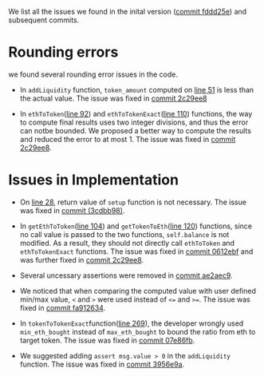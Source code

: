 We list all the issues we found in the inital version ([commit fddd25e](https://github.com/Uniswap/contracts-vyper/blob/fddd25e9ab5602535bb00e3f5d44296e08d9a0fc/contracts/uniswap_exchange.vy)) and
subsequent commits.

# Rounding errors
we found several rounding error issues in the code.
* In `addLiquidity` function, `token_amount` computed on [line 51](https://github.com/Uniswap/contracts-vyper/blob/fddd25e9ab5602535bb00e3f5d44296e08d9a0fc/contracts/uniswap_exchange.vy#L51)
is less than the actual value. 
The issue was fixed in [commit 2c29ee8](https://github.com/Uniswap/contracts-vyper/commit/2c29ee8943bc12a4f3cfaad58c2092396aa579c1)

* In `ethToToken`([line 92](https://github.com/Uniswap/contracts-vyper/blob/fddd25e9ab5602535bb00e3f5d44296e08d9a0fc/contracts/uniswap_exchange.vy#L92)) and `ethToTokenExact`([line 110](https://github.com/Uniswap/contracts-vyper/blob/fddd25e9ab5602535bb00e3f5d44296e08d9a0fc/contracts/uniswap_exchange.vy#L110)) functions,
the way to compute final results uses two integer divisions, and thus the error can notbe bounded. 
We proposed a better way to compute the results and reduced the error to at most 1.
The issue was fixed in [commit 2c29ee8](https://github.com/Uniswap/contracts-vyper/commit/7b23a2e60a1c8ff5d4b88fd4f83e74467256f8da).

# Issues in Implementation
* On [line 28](https://github.com/Uniswap/contracts-vyper/blob/fddd25e9ab5602535bb00e3f5d44296e08d9a0fc/contracts/uniswap_exchange.vy#L28),
return value of `setup` function is not necessary. The issue was fixed in [commit (3cdbb98)](https://github.com/Uniswap/contracts-vyper/commit/3cdbb9881331a494c090edf5e7920a39b2fbec8f).

* In `getEthToToken`([line 104](https://github.com/Uniswap/contracts-vyper/blob/fddd25e9ab5602535bb00e3f5d44296e08d9a0fc/contracts/uniswap_exchange.vy#L104)) and `getTokenToEth`([line 120](https://github.com/Uniswap/contracts-vyper/blob/fddd25e9ab5602535bb00e3f5d44296e08d9a0fc/contracts/uniswap_exchange.vy#L120)) functions,
since no call value is passed to the two functions, `self.balance` is not modified. As a result, they should not directly call `ethToToken` and `ethToTokenExact` functions.
The issue was fixed in [commit 0612ebf](https://github.com/Uniswap/contracts-vyper/commit/0612ebf7621b886f7178fafd9a8ac41026a37296) and was further fixed in [commit 2c29ee8](https://github.com/Uniswap/contracts-vyper/commit/7b23a2e60a1c8ff5d4b88fd4f83e74467256f8da).

* Several uncessary assertions were removed in [commit ae2aec9](https://github.com/Uniswap/contracts-vyper/commit/ae2aec9a6128c6f28e7acfa793b9a647822179b8).

* We noticed that when comparing the computed value with user defined min/max value, `<` and `>` were used instead of `<=` and `>=`.
The issue was fixed in [commit fa912634](https://github.com/Uniswap/contracts-vyper/commit/fa91263460d3f4fc5482c2d9e9c89d93fe43708f).

* In `tokenToTokenExact`function([line 269](https://github.com/Uniswap/contracts-vyper/blob/d4cfffd2eb5dda71dbb0a35a23d9f6425bd345a2/contracts/uniswap_exchange.vy#L269)), the developer
wrongly used `min_eth_bought` instead of `max_eth_bought` to bound the ratio from eth to target token. 
The issue was fixed in [commit 07e86fb](https://github.com/Uniswap/contracts-vyper/commit/07e86fbfad9834ce4288a2704fcd3987c49ab550).

* We suggested adding `assert msg.value > 0` in the `addLiquidity` function. The issue was fixed in [commit 3956e9a](https://github.com/Uniswap/contracts-vyper/commit/3956e9a493b182ec408cd9d118e2ff4f1ff628ab).
